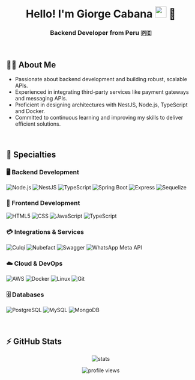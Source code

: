 <h1 align="center">Hello! I'm Giorge Cabana <img src="https://raw.githubusercontent.com/iampavangandhi/iampavangandhi/master/gifs/Hi.gif" width="30px"> 🚀</h1>
<h3 align="center">Backend Developer from Peru 🇵🇪</h3>

<br>

## 🧑‍💻 About Me
- Passionate about backend development and building robust, scalable APIs.
- Experienced in integrating third-party services like payment gateways and messaging APIs.
- Proficient in designing architectures with NestJS, Node.js, TypeScript and Docker.
- Committed to continuous learning and improving my skills to deliver efficient solutions.

<br>

## 🚀 Specialties

### 🖥️ Backend Development
![Node.js](https://img.shields.io/badge/-Node.js-333333?style=flat&logo=node.js)
![NestJS](https://img.shields.io/badge/-NestJS-333333?style=flat&logo=nestjs)
![TypeScript](https://img.shields.io/badge/-TypeScript-333333?style=flat&logo=typescript)
![Spring Boot](https://img.shields.io/badge/-Spring%20Boot-333333?style=flat&logo=springboot)
![Express](https://img.shields.io/badge/-Express-333333?style=flat&logo=express)
![Sequelize](https://img.shields.io/badge/-Sequelize-333333?style=flat&logo=sequelize)

### 🎨 Frontend Development
![HTML5](https://img.shields.io/badge/-HTML5-333333?style=flat&logo=HTML5)
![CSS](https://img.shields.io/badge/-CSS-333333?style=flat&logo=CSS&logoColor=1572B6)
![JavaScript](https://img.shields.io/badge/-JavaScript-333333?style=flat&logo=javascript)
![TypeScript](https://img.shields.io/badge/-TypeScript-333333?style=flat&logo=typescript)

### 💳 Integrations & Services
![Culqi](https://img.shields.io/badge/-Culqi-333333?style=flat)
![Nubefact](https://img.shields.io/badge/-Nubefact-333333?style=flat)
![Swagger](https://img.shields.io/badge/-Swagger-333333?style=flat&logo=swagger)
![WhatsApp Meta API](https://img.shields.io/badge/-WhatsApp%20Meta%20API-333333?style=flat)

### ☁️ Cloud & DevOps
![AWS](https://img.shields.io/badge/-AWS-333333?style=flat&logo=amazon-aws)
![Docker](https://img.shields.io/badge/-Docker-333333?style=flat&logo=docker)
![Linux](https://img.shields.io/badge/-Linux-333333?style=flat&logo=linux)
![Git](https://img.shields.io/badge/-Git-333333?style=flat&logo=git)

### 🗄️ Databases
![PostgreSQL](https://img.shields.io/badge/-PostgreSQL-333333?style=flat&logo=postgresql)
![MySQL](https://img.shields.io/badge/-MySQL-333333?style=flat&logo=mysql)
![MongoDB](https://img.shields.io/badge/-MongoDB-333333?style=flat&logo=mongodb)

<br>

## ⚡ GitHub Stats
<p align="center">
  <img src="https://github-readme-stats.vercel.app/api?username=GiorgeCabana2343&show_icons=true&theme=radical" alt="stats"/>
</p>
<p align="center">
  <img src="https://komarev.com/ghpvc/?username=GiorgeCabana2343&label=Profile%20views&color=0e75b6&style=flat" alt="profile views" />
</p>
